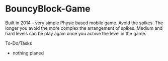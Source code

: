 # BouncyBlock-Game


Built in 2014 - very simple Physic based mobile game.  Avoid the spikes. The longer you avoid the more complex the arrangement of spikes.
Medium and hard levels can be play again once you achive the level in the game.

To-Do/Tasks
- nothing planed 
